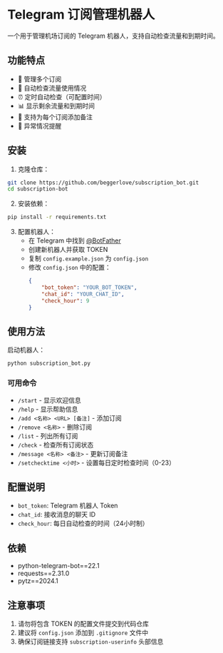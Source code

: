 # Telegram 订阅管理机器人

一个用于管理机场订阅的 Telegram 机器人，支持自动检查流量和到期时间。

## 功能特点

- 📝 管理多个订阅
- 🔄 自动检查流量使用情况
- ⏰ 定时自动检查（可配置时间）
- 📊 显示剩余流量和到期时间
- 💬 支持为每个订阅添加备注
- 🔔 异常情况提醒

## 安装

1. 克隆仓库：
```bash
git clone https://github.com/beggerlove/subscription_bot.git
cd subscription-bot
```

2. 安装依赖：
```bash
pip install -r requirements.txt
```

3. 配置机器人：
   - 在 Telegram 中找到 [@BotFather](https://t.me/BotFather)
   - 创建新机器人并获取 TOKEN
   - 复制 `config.example.json` 为 `config.json`
   - 修改 `config.json` 中的配置：
     ```json
     {
         "bot_token": "YOUR_BOT_TOKEN",
         "chat_id": "YOUR_CHAT_ID",
         "check_hour": 9
     }
     ```

## 使用方法

启动机器人：
```bash
python subscription_bot.py
```

### 可用命令

- `/start` - 显示欢迎信息
- `/help` - 显示帮助信息
- `/add <名称> <URL> [备注]` - 添加订阅
- `/remove <名称>` - 删除订阅
- `/list` - 列出所有订阅
- `/check` - 检查所有订阅状态
- `/message <名称> <备注>` - 更新订阅备注
- `/setchecktime <小时>` - 设置每日定时检查时间（0-23）

## 配置说明

- `bot_token`: Telegram 机器人 Token
- `chat_id`: 接收消息的聊天 ID
- `check_hour`: 每日自动检查的时间（24小时制）

## 依赖

- python-telegram-bot==22.1
- requests==2.31.0
- pytz==2024.1

## 注意事项

1. 请勿将包含 TOKEN 的配置文件提交到代码仓库
2. 建议将 `config.json` 添加到 `.gitignore` 文件中
3. 确保订阅链接支持 `subscription-userinfo` 头部信息
